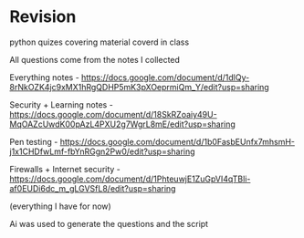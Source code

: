 # Revision
python quizes covering material coverd in class

All questions come from the notes I collected

Everything notes - https://docs.google.com/document/d/1dlQy-8rNkOZK4jc9xMX1hRgQDHP5mK3pXOeprmiQm_Y/edit?usp=sharing

Security + Learning notes - https://docs.google.com/document/d/18SkRZoaiy49U-MqOAZcUwdK00pAzL4PXU2g7WgrL8mE/edit?usp=sharing

Pen testing - https://docs.google.com/document/d/1b0FasbEUnfx7mhsmH-j1x1CHDfwLmf-fbYnRGgn2Pw0/edit?usp=sharing

Firewalls + Internet security - https://docs.google.com/document/d/1PhteuwjE1ZuGpVI4qTBli-af0EUDi6dc_m_gLGVSfL8/edit?usp=sharing

(everything I have for now)

Ai was used to generate the questions and the script
